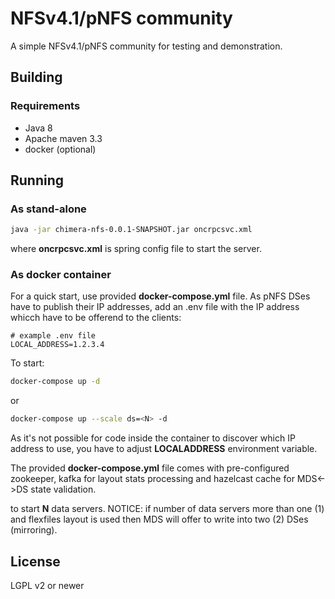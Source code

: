 # NFSv4.1/pNFS community

A simple NFSv4.1/pNFS community for testing and demonstration.

## Building

### Requirements

- Java 8
- Apache maven 3.3
- docker (optional)

## Running

### As stand-alone

```sh
java -jar chimera-nfs-0.0.1-SNAPSHOT.jar oncrpcsvc.xml
```

where **oncrpcsvc.xml** is spring config file to start the server.

### As docker container

For a quick start, use provided **docker-compose.yml** file. As
pNFS DSes have to publish their IP addresses, add an .env file
with the IP address whicch have to be offerend to the clients:

```property
# example .env file
LOCAL_ADDRESS=1.2.3.4
```

To start:
```sh
docker-compose up -d
```

or

```sh
docker-compose up --scale ds=<N> -d
```

As it's not possible for code inside the container to discover which IP address to use,
you have to adjust **LOCALADDRESS** environment variable.

The provided **docker-compose.yml** file comes with pre-configured zookeeper, kafka for
layout stats processing and hazelcast cache for MDS<->DS state validation.

to start **N** data servers. NOTICE: if number of data servers more than one (1)
and flexfiles layout is used then MDS will offer to write into two (2) DSes (mirroring).

## License

LGPL v2 or newer
